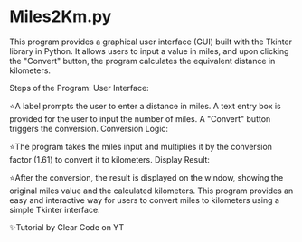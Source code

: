 # Miles2Km.py
This program provides a graphical user interface (GUI) built with the Tkinter library in Python. It allows users to input a value in miles, and upon clicking the "Convert" button, the program calculates the equivalent distance in kilometers.



Steps of the Program:
User Interface:

⭐A label prompts the user to enter a distance in miles.
A text entry box is provided for the user to input the number of miles.
A "Convert" button triggers the conversion.
Conversion Logic:

⭐The program takes the miles input and multiplies it by the conversion factor (1.61) to convert it to kilometers.
Display Result:

⭐After the conversion, the result is displayed on the window, showing the original miles value and the calculated kilometers.
This program provides an easy and interactive way for users to convert miles to kilometers using a simple Tkinter interface.

✨Tutorial by Clear Code on YT